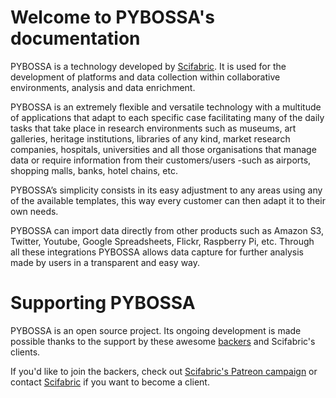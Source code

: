 # Welcome to PYBOSSA's documentation

PYBOSSA is a technology developed by [Scifabric](https://scifabric.com). 
It is used for the development of platforms and data collection within 
collaborative environments, analysis and data enrichment.

PYBOSSA is an extremely flexible and versatile technology with a
multitude of applications that adapt to each specific case facilitating
many of the daily tasks that take place in research environments such as
museums, art galleries, heritage institutions, libraries of any kind,
market research companies, hospitals, universities and all those
organisations that manage data or require information from their
customers/users -such as airports, shopping malls, banks, hotel chains,
etc.

PYBOSSA’s simplicity consists in its easy adjustment to any areas using
any of the available templates, this way every customer can then adapt
it to their own needs.

PYBOSSA can import data directly from other products such as Amazon
S3, Twitter, Youtube, Google Spreadsheets, Flickr, Raspberry Pi, etc.
Through all these integrations PYBOSSA allows data capture for further
analysis made by users in a transparent and easy way.

# Supporting PYBOSSA

PYBOSSA is an open source project. Its ongoing development is made
possible thanks to the support by these awesome [backers](https://github.com/Scifabric/pybossa/blob/master/BACKERS.md) and
Scifabric's clients.

If you'd like to join the backers, check out [Scifabric's Patreon campaign](https://www.patreon.com/scifabric) or 
contact [Scifabric](https://scifabric.com) if you want to become a client.
